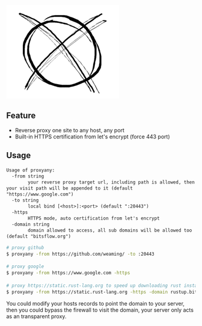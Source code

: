 ![](logo.png)

## Feature

- Reverse proxy one site to any host, any port
- Built-in HTTPS certification from let's encrypt (force 443 port)

## Usage

```
Usage of proxyany:
  -from string
    	your reverse proxy target url, including path is allowed, then your visit path will be appended to it (default "https://www.google.com")
  -to string
    	local bind [<host>]:<port> (default ":20443")
  -https
    	HTTPS mode, auto certification from let's encrypt
  -domain string
    	domain allowed to access, all sub domains will be allowed too (default "bitsflow.org")
```

```sh
# proxy github
$ proxyany -from https://github.com/weaming/ -to :20443

# proxy google
$ proxyany -from https://www.google.com -https

# proxy https://static.rust-lang.org to speed up downloading rust installer
$ proxyany -from https://static.rust-lang.org -https -domain rustup.bitsflow.org
```

You could modify your hosts records to point the domain to your server,
then you could bypass the firewall to visit the domain,
your server only acts as an transparent proxy.
